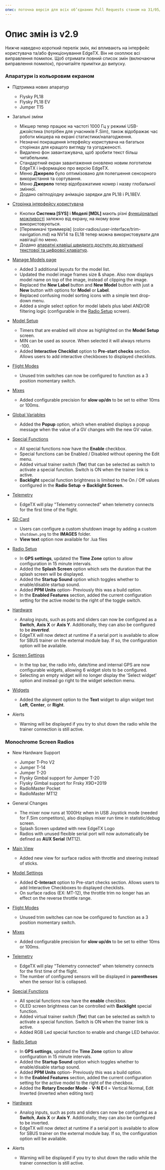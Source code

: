```yaml
---
опис: поточна версія для всіх об’єднаних Pull Requests станом на 31/05/2024 (v2.10.1)
---
```


# Опис змін із v2.9

Нижче наведено короткий перелік змін, які впливають на інтерфейс користувача та/або функціонування EdgeTX. Він не охоплює всі виправлення помилок. Щоб отримати повний список змін (включаючи виправлення помилок), прочитайте примітки до випуску.

### **Апаратури із кольоровим екраном**

* Підтримка нових апаратур
  * Flysky PL18
  * Flysky PL18 EV
  * Jumper T15
* Загальні зміни
  * Мікшер тепер працює на частоті 1000 Гц у режимі USB-джойстика (потрібен для учасників F.Sim), також відображає час роботи мікшера на екрані статистики/налагодження.
  * Незначні покращення інтерфейсу користувача на багатьох сторінках для кращого вигляду та узгодженості.
  * Видалено фон завантажувача, щоб зробити текст більш читабельним.
  * Стандартний екран завантаження оновлено новим логотипом EdgeTX і інформацією про версію EdgeTX.
  * Меню **Джерело** було оптимізовано для полегшення сенсорного використання та сортування.
  * Меню **Джерело** тепер відображатиме номер і назву глобальної змінної.
  * Додано світлодіодну анімацію зарядки для PL18 і PL18EV.
* [Сторінка інтерфейсу користувача](color-radios/user-interface/)
  * Кнопки **Система \[SYS]** і **Моделі \[MDL]** мають різні [функціональні можливості](color-radios/user-interface/#additional-system-and-model-button-functionalities) залежно від екрану, на якому вони використовуються.
  * [Перемикачі триммерів] (color-radios/user-interface/trim-navigation.md) на NV14 та EL18 тепер можна використовувати для навігації по меню.
  * Додано [апаратні клавіші швидкого доступу до віртуальної текстової та цифрової клавіатур](color-radios/user-interface/virtual-keyboards.md).
* [Manage Models page](color-radios/select-model.md)
  * Added 3 additional layouts for the model list.
  * Updated the model image frames size & shape. Also now displays model name on top of the image, instead of clipping the image.
  * Replaced the **New Label** button and **New Model** button with just a **New** button with options for **Model** or **Label**.
  * Replaced confusing model sorting icons with a simple text drop-down menu.
  *   Added a single select option for model labels plus label AND/OR filtering logic (configurable in the [Radio Setup](color-radios/radio-settings/radio-setup/additional-radio-settings.md) screen).


* [Model Setup](color-radios/model-settings/model-setup/)
  * Timers that are enabled will show as highlighted on the **Model Setup** screen.
  * &#x20;MIN can be used as source. When selected it will always returns -100.
  * Added **Interactive** **Checklist** option to **Pre-start checks** section. Allows users to add interactive checkboxes to displayed checklists.
* [Flight Modes](color-radios/model-settings/flight-modes.md)
  * Unused trim switches can now be configured to function as a 3 position momentary switch.
* [Mixes](color-radios/model-settings/inputs-mixes-and-outputs/mixes.md)
  * Added configurable precision for **slow up/dn** to be set to either 10ms or 100ms.
* [Global Variables](color-radios/model-settings/global-variables.md)
  * Added the **Popup** option, which when enabled displays a popup message when the value of a GV changes with the new GV value.
* [Special Functions](color-radios/model-settings/special-functions.md)
  * All special functions now have the **Enable** checkbox.
  * Special functions can be Enabled / Disabled without opening the Edit menu.
  * Added virtual trainer switch (**Tnr**) that can be selected as switch to activate a special function. Switch is ON when the trainer link is active.
  * **Backlight** special function brightness is limited to the On / Off values configured in the **Radio Setup -> Backlight Screen.**
* [Telemetry](color-radios/model-settings/telemetry/)
  * EdgeTX will play "Telemetry connected" when telemetry connects for the first time of the flight.
* [SD Card](color-radios/radio-settings/sd-card.md)
  * Users can configure a custom shutdown image by adding a custom `shutdown.png` to the **IMAGES** folder.
  * **View text** option now available for .lua files
* [Radio Setup](color-radios/radio-settings/radio-setup/)
  * In **GPS settings**, updated the **Time Zone** option to allow configuration in 15 minute intervals.
  * Added the **Splash Screen** option which sets the duration that the splash screen will be displayed.
  * Added the **Startup Sound** option which toggles whether to enable/disable startup sound.
  * Added **PPM Units** option- Previously this was a build option.
  * In the **Enabled Features** section, added the current configuration setting for the active model to the right of the toggle switch.
* [Hardware ](color-radios/radio-settings/hardware.md)
  * Analog inputs, such as pots and sliders can now be configured as a **Switch**, **Axis X** or **Axis Y**. Additionally, they can also be configured to be _**inverted**_.
  * EdgeTX will now detect at runtime if a serial port is available to allow for SBUS trainer on the external module bay. If so, the configuration option will be available.
* [Screen Settings](color-radios/screen-settings/)
  * In the top bar, the radio info, date/time and internal GPS are now configurable widgets, allowing 6 widget slots to be configured.
  * Selecting an empty widget will no longer display the 'Select widget' option and instead go right to the widget selection menu.
* [Widgets](color-radios/screen-settings/widgets.md)
  * Added the alignment option to the **Text** widget to align widget text **Left**, **Center**, or **Right**.
* Alerts
  * Warning will be displayed if you try to shut down the radio while the trainer connection is still active.

### Monochrome Screen Radios

*   New Hardware Support

    * Jumper T-Pro V2
    * Jumper T-14
    * Jumper T-20
    * Flysky Gimbal support for Jumper T-20
    * Flysky Gimbal support for Frsky X9D+2019
    * RadioMaster Pocket
    * RadioMaster MT12


* General Changes
  * The mixer now runs at 1000Hz when in USB Joystick mode (needed for F.Sim competitors), also displays mixer run time in statistic/debug screen.
  * Splash Screen updated with new EdgeTX Logo
  * Radios with unused flexible serial port will now automatically be defined as **AUX Serial** (MT12).
* [Main View](bw-radios/main-view/)
  * Added new view for surface radios with throttle and steering instead of sticks.
* [Model Settings](bw-radios/model-select/)
  * Added **C-Interact** option to Pre-start checks section. Allows users to add Interactive Checkboxes to displayed checklists.
  * On surface radios (EX: MT-12), the throttle trim no longer has an effect on the reverse throttle range.
* [Flight Modes](bw-radios/model-select/flight-modes.md)
  * Unused trim switches can now be configured to function as a 3 position momentary switch.
* [Mixes](bw-radios/model-select/inputs-mixes-and-outputs/mixes.md)
  * Added configurable precision for **slow up/dn** to be set to either 10ms or 100ms.
* [Telemetry](bw-radios/model-select/telemetry/)
  * EdgeTX will play "Telemetry connected" when telemetry connects for the first time of the flight.
  * The number of configured sensors will be displayed in **parentheses** when the sensor list is collapsed.
* [Special Functions](bw-radios/model-select/special-functions.md)
  * All special functions now have the **enable** checkbox.
  * OLED screen brightness can be controlled with **Backlight** special function.
  * Added virtual trainer switch (**Tnr**) that can be selected as switch to activate a special function. Switch is ON when the trainer link is active.
  * Added RGB Led special function to enable and change LED behavior.
* [Radio Setup](bw-radios/radio-settings/radio-setup.md)
  * In **GPS settings**, updated the **Time Zone** option to allow configuration in 15 minute intervals.
  * Added the **Startup Sound** option which toggles whether to enable/disable startup sound.
  * Added **PPM Units** option- Previously this was a build option.
  * In the **Enabled Features** section, added the current configuration setting for the active model to the right of the checkbox.
  * Added the **Rotary Encoder Mode** - **V-N E-I** = Vertical Normal, Edit Inverted (inverted when editing text)
* [Hardware](bw-radios/radio-settings/hardware.md)
  * Analog inputs, such as pots and sliders can now be configured as a **Switch**, **Axis X** or **Axis Y**. Additionally, they can also be configured to be inverted.
  * EdgeTX will now detect at runtime if a serial port is available to allow for SBUS trainer on the external module bay. If so, the configuration option will be available.
* Alerts
  * Warning will be displayed if you try to shut down the radio while the trainer connection is still active.
